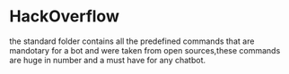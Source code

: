 # HackOverflow
the standard folder contains all the predefined commands that are mandotary for a bot and were taken from open sources,these commands are huge in number and a must have for any chatbot.
